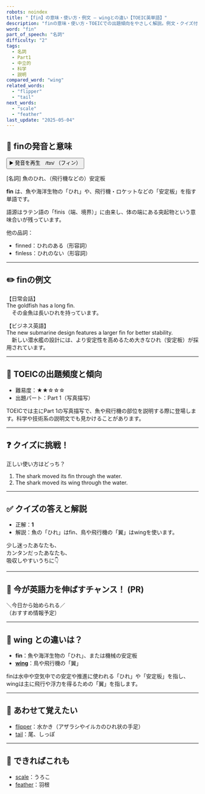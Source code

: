 ```yaml
---
robots: noindex
title: "【fin】の意味・使い方・例文 ― wingとの違い【TOEIC英単語】"
description: "finの意味・使い方・TOEICでの出題傾向をやさしく解説。例文・クイズ付きでwingとの違いもわかりやすく学べます。"
word: "fin"
part_of_speech: "名詞"
difficulty: "2"
tags:
  - 名詞
  - Part1
  - 中立的
  - 科学
  - 説明
compared_word: "wing"
related_words:
  - "flipper"
  - "tail"
next_words:
  - "scale"
  - "feather"
last_update: "2025-05-04"
---
```


## 🔰 finの発音と意味

<button class="play-audio" onclick="playTTS('fin')">
  <span class="play-audio-main">
    ▶️ 発音を再生　/fɪn/
  </span>
  <span class="play-audio-sub">
    （フィン）
  </span>
</button>

[名詞] 魚のひれ、（飛行機などの）安定板

**fin** は、魚や海洋生物の「ひれ」や、飛行機・ロケットなどの「安定板」を指す単語です。

語源はラテン語の「finis（端、境界）」に由来し、体の端にある突起物という意味合いが残っています。

他の品詞：  
- finned：ひれのある（形容詞）
- finless：ひれのない（形容詞）

---

## ✏️ finの例文

【日常会話】  
The goldfish has a long fin.  
　その金魚は長いひれを持っています。

【ビジネス英語】  
The new submarine design features a larger fin for better stability.  
　新しい潜水艦の設計には、より安定性を高めるため大きなひれ（安定板）が採用されています。

---

## 🎯 TOEICの出題頻度と傾向

- 難易度：★★☆☆☆
- 出題パート：Part 1（写真描写）

TOEICでは主にPart 1の写真描写で、魚や飛行機の部位を説明する際に登場します。科学や技術系の説明文でも見かけることがあります。

---

## ❓ クイズに挑戦！

正しい使い方はどっち？

1. The shark moved its fin through the water.  
2. The shark moved its wing through the water.

---

## ✅ クイズの答えと解説

- 正解：**1**
- 解説：魚の「ひれ」はfin、鳥や飛行機の「翼」はwingを使います。

少し迷ったあなたも、  
カンタンだったあなたも、  
吸収しやすいうちに👇️

---

## 🚀 今が英語力を伸ばすチャンス！ (PR)

<div class="info-center">
＼今日から始められる／<br>  
（おすすめ情報予定）
</div>

---

## 🤔  wing との違いは？

- **fin**：魚や海洋生物の「ひれ」、または機械の安定板
- **[wing](/wing)**：鳥や飛行機の「翼」

finは水中や空気中での安定や推進に使われる「ひれ」や「安定板」を指し、wingは主に飛行や浮力を得るための「翼」を指します。

---

## 🧩 あわせて覚えたい

- [flipper](/flipper)：水かき（アザラシやイルカのひれ状の手足）
- [tail](/tail)：尾、しっぽ

---

## 📖 できればこれも

- [scale](/scale)：うろこ
- [feather](/feather)：羽根

<!-- cvid: aid41_bid10 -->

